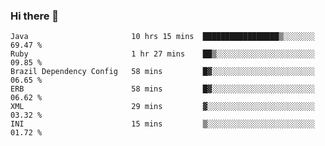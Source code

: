 ### Hi there 👋

<!--START_SECTION:waka-->

```text
Java                       10 hrs 15 mins  █████████████████▒░░░░░░░   69.47 %
Ruby                       1 hr 27 mins    ██▒░░░░░░░░░░░░░░░░░░░░░░   09.85 %
Brazil Dependency Config   58 mins         █▓░░░░░░░░░░░░░░░░░░░░░░░   06.65 %
ERB                        58 mins         █▓░░░░░░░░░░░░░░░░░░░░░░░   06.62 %
XML                        29 mins         ▓░░░░░░░░░░░░░░░░░░░░░░░░   03.32 %
INI                        15 mins         ▒░░░░░░░░░░░░░░░░░░░░░░░░   01.72 %
```

<!--END_SECTION:waka-->

<!--
**jerry-shao/jerry-shao** is a ✨ _special_ ✨ repository because its `README.md` (this file) appears on your GitHub profile.

Here are some ideas to get you started:

- 🔭 I’m currently working on ...
- 🌱 I’m currently learning ...
- 👯 I’m looking to collaborate on ...
- 🤔 I’m looking for help with ...
- 💬 Ask me about ...
- 📫 How to reach me: ...
- 😄 Pronouns: ...
- ⚡ Fun fact: ...
-->

